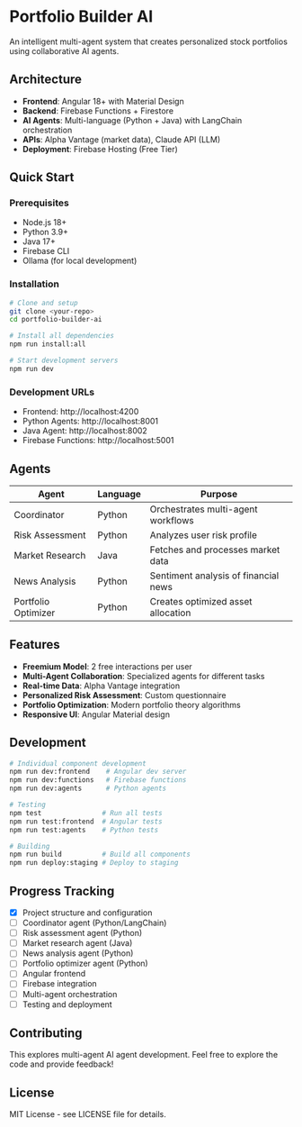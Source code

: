 # Portfolio Builder AI

An intelligent multi-agent system that creates personalized stock portfolios using collaborative AI agents.

## Architecture

- **Frontend**: Angular 18+ with Material Design
- **Backend**: Firebase Functions + Firestore
- **AI Agents**: Multi-language (Python + Java) with LangChain orchestration
- **APIs**: Alpha Vantage (market data), Claude API (LLM)
- **Deployment**: Firebase Hosting (Free Tier)

## Quick Start

### Prerequisites
- Node.js 18+
- Python 3.9+
- Java 17+
- Firebase CLI
- Ollama (for local development)

### Installation
```bash
# Clone and setup
git clone <your-repo>
cd portfolio-builder-ai

# Install all dependencies
npm run install:all

# Start development servers
npm run dev
```

### Development URLs
- Frontend: http://localhost:4200
- Python Agents: http://localhost:8001
- Java Agent: http://localhost:8002
- Firebase Functions: http://localhost:5001

## Agents

| Agent | Language | Purpose |
|-------|----------|---------|
| Coordinator | Python | Orchestrates multi-agent workflows |
| Risk Assessment | Python | Analyzes user risk profile |
| Market Research | Java | Fetches and processes market data |
| News Analysis | Python | Sentiment analysis of financial news |
| Portfolio Optimizer | Python | Creates optimized asset allocation |

## Features

- **Freemium Model**: 2 free interactions per user
- **Multi-Agent Collaboration**: Specialized agents for different tasks
- **Real-time Data**: Alpha Vantage integration
- **Personalized Risk Assessment**: Custom questionnaire
- **Portfolio Optimization**: Modern portfolio theory algorithms
- **Responsive UI**: Angular Material design

## Development

```bash
# Individual component development
npm run dev:frontend    # Angular dev server
npm run dev:functions   # Firebase functions
npm run dev:agents      # Python agents

# Testing
npm test               # Run all tests
npm run test:frontend  # Angular tests
npm run test:agents    # Python tests

# Building
npm run build          # Build all components
npm run deploy:staging # Deploy to staging
```

## Progress Tracking

- [x] Project structure and configuration
- [ ] Coordinator agent (Python/LangChain)
- [ ] Risk assessment agent (Python)
- [ ] Market research agent (Java)
- [ ] News analysis agent (Python) 
- [ ] Portfolio optimizer agent (Python)
- [ ] Angular frontend
- [ ] Firebase integration
- [ ] Multi-agent orchestration
- [ ] Testing and deployment

## Contributing

This explores multi-agent AI agent development. Feel free to explore the code and provide feedback!

## License

MIT License - see LICENSE file for details.
